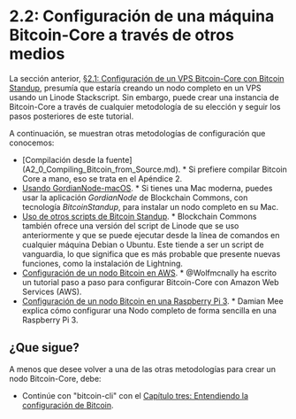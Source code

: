 # 2.2: Configuración de una máquina Bitcoin-Core a través de otros medios

La sección anterior, [§2.1: Configuración de un VPS Bitcoin-Core con Bitcoin Standup](02_1_Setting_Up_a_Bitcoin-Core_VPS_with_StackScript.md), presumía que 
estaría creando un nodo completo en un VPS usando un Linode Stackscript. Sin embargo, puede crear una instancia de Bitcoin-Core a través de cualquier metodología de
su elección y seguir los pasos posteriores de este tutorial.

A continuación, se muestran otras metodologías de configuración que conocemos:

* [Compilación desde la fuente] (A2_0_Compiling_Bitcoin_from_Source.md). * Si prefiere compilar Bitcoin Core a mano, eso se trata en el Apéndice 2.
* [Usando GordianNode-macOS](https://github.com/BlockchainCommons/GordianNode-macOS). * Si tienes una Mac moderna, puedes usar la aplicación *GordianNode* de 
Blockchain Commons, con tecnología *BitcoinStandup*, para instalar un nodo completo en su Mac.
* [Uso de otros scripts de Bitcoin Standup](https://github.com/BlockchainCommons/Bitcoin-Standup-Scripts). * Blockchain Commons también ofrece una versión del 
script de Linode que se uso anteriormente y que se puede ejecutar desde la línea de comandos en cualquier máquina Debian o Ubuntu. Este tiende a ser un script 
de vanguardia, lo que significa que es más probable que presente nuevas funciones, como la instalación de Lightning.
* [Configuración de un nodo Bitcoin en AWS](https://wolfmcnally.com/115/developer-notes-setting-up-a-bitcoin-node-on-aws/). * @Wolfmcnally ha escrito un tutorial 
paso a paso para configurar Bitcoin-Core con Amazon Web Services (AWS).
* [Configuración de un nodo Bitcoin en una Raspberry Pi 3](https://medium.com/@meeDamian/bitcoin-full-node-on-rbp3-revised-88bb7c8ef1d1). * Damian Mee explica 
cómo configurar una Nodo completo de forma sencilla en una Raspberry Pi 3.

## ¿Que sigue?

A menos que desee volver a una de las otras metodologías para crear un nodo Bitcoin-Core, debe:

* Continúe con "bitcoin-cli" con el [Capítulo tres: Entendiendo la configuración de Bitcoin](03_0_Entendiendo_su_configuracion_Bitcoin.md).
